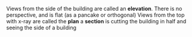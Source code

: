 Views from the side of the building are called an **elevation**. There is no perspective, and is flat (as a pancake or orthogonal)
Views from the top with x-ray are called the **plan**
a **section** is cutting the building in half and seeing the side of a building 